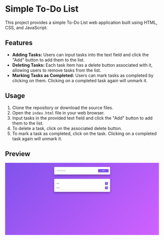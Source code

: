 # Simple To-Do List

This project provides a simple To-Do List web application built using HTML, CSS, and JavaScript.

## Features

- **Adding Tasks:** Users can input tasks into the text field and click the "Add" button to add them to the list.
- **Deleting Tasks:** Each task item has a delete button associated with it, allowing users to remove tasks from the list.
- **Marking Tasks as Completed:** Users can mark tasks as completed by clicking on them. Clicking on a completed task again will unmark it.

## Usage

1. Clone the repository or download the source files.
2. Open the `index.html` file in your web browser.
3. Input tasks in the provided text field and click the "Add" button to add them to the list.
4. To delete a task, click on the associated delete button.
5. To mark a task as completed, click on the task. Clicking on a completed task again will unmark it.

## Preview

![Preview](public/SC/Screenshot.jpg)
